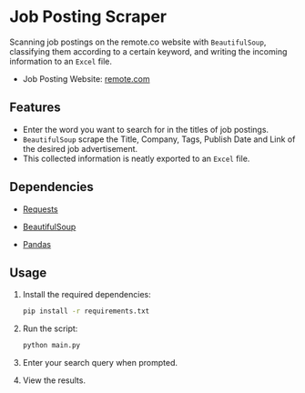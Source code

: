 # Job Posting Scraper

Scanning job postings on the remote.co website with `BeautifulSoup`, classifying them according to a certain keyword, and writing the incoming information to an `Excel` file.

- Job Posting Website: [remote.com](https://remote.co/remote-jobs/developer/)

## Features
- Enter the word you want to search for in the titles of job postings.
- `BeautifulSoup` scrape the Title, Company, Tags, Publish Date and Link of the desired job advertisement.
- This collected information is neatly exported to an `Excel` file.

## Dependencies

- [Requests](https://pypi.org/project/requests/)

- [BeautifulSoup](https://www.crummy.com/software/BeautifulSoup/bs4/doc/)

- [Pandas](https://pandas.pydata.org/)

## Usage

1. Install the required dependencies:

    ```bash
    pip install -r requirements.txt
    ```

2. Run the script:

    ```bash
    python main.py
    ```

3. Enter your search query when prompted.

4. View the results.
